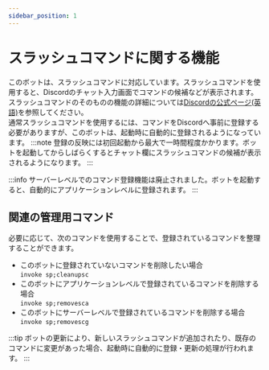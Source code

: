 ```yaml
---
sidebar_position: 1
---
```


# スラッシュコマンドに関する機能
このボットは、スラッシュコマンドに対応しています。スラッシュコマンドを使用すると、Discordのチャット入力画面でコマンドの候補などが表示されます。スラッシュコマンドのそのものの機能の詳細については[Discordの公式ページ(英語)](https://support.discord.com/hc/ja/articles/1500000368501-Slash-Commands-FAQ)を参照してください。  
通常スラッシュコマンドを使用するには、コマンドをDiscordへ事前に登録する必要がありますが、このボットは、起動時に自動的に登録されるようになっています。
:::note
登録の反映には初回起動から最大で一時間程度かかります。ボットを起動してからしばらくするとチャット欄にスラッシュコマンドの候補が表示されるようになります。
:::

:::info
サーバーレベルでのコマンド登録機能は廃止されました。ボットを起動すると、自動的にアプリケーションレベルに登録されます。
:::

## 関連の管理用コマンド
必要に応じて、次のコマンドを使用することで、登録されているコマンドを整理することができます。  
  - このボットに登録されていないコマンドを削除したい場合  
    `invoke sp;cleanupsc`  
  - このボットにアプリケーションレベルで登録されているコマンドを削除する場合  
    `invoke sp;removesca`  
  - このボットにサーバーレベルで登録されているコマンドを削除する場合  
    `invoke sp;removescg`  

:::tip
ボットの更新により、新しいスラッシュコマンドが追加されたり、既存のコマンドに変更があった場合、起動時に自動的に登録・更新の処理が行われます。
:::

